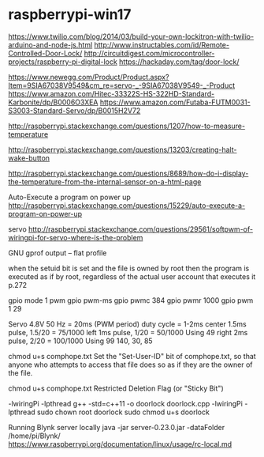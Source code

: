 # raspberrypi-win17

https://www.twilio.com/blog/2014/03/build-your-own-lockitron-with-twilio-arduino-and-node-js.html
http://www.instructables.com/id/Remote-Controlled-Door-Lock/
http://circuitdigest.com/microcontroller-projects/raspberry-pi-digital-lock
https://hackaday.com/tag/door-lock/

https://www.newegg.com/Product/Product.aspx?Item=9SIA67038V9549&cm_re=servo-_-9SIA67038V9549-_-Product
https://www.amazon.com/Hitec-33322S-HS-322HD-Standard-Karbonite/dp/B0006O3XEA
https://www.amazon.com/Futaba-FUTM0031-S3003-Standard-Servo/dp/B0015H2V72



http://raspberrypi.stackexchange.com/questions/1207/how-to-measure-temperature

http://raspberrypi.stackexchange.com/questions/13203/creating-halt-wake-button

http://raspberrypi.stackexchange.com/questions/8689/how-do-i-display-the-temperature-from-the-internal-sensor-on-a-html-page

Auto-Execute a program on power up
http://raspberrypi.stackexchange.com/questions/15229/auto-execute-a-program-on-power-up

servo
http://raspberrypi.stackexchange.com/questions/29561/softpwm-of-wiringpi-for-servo-where-is-the-problem


GNU gprof output – flat profile

when the setuid bit is set and the file is owned by root
then the program is executed as if by root, regardless of the actual user account
that executes it p.272

gpio mode 1 pwm
gpio pwm-ms
gpio pwmc 384
gpio pwmr 1000
gpio pwm 1 29

Servo 4.8V
50 Hz = 20ms (PWM period)
duty cycle = 1-2ms
center 1.5ms pulse, 1.5/20 = 75/1000
left 1ms pulse, 1/20 = 50/1000 Using 49
right 2ms pulse, 2/20 = 100/1000 Using 99
140, 30, 85

chmod u+s comphope.txt
Set the "Set-User-ID" bit of comphope.txt, so that anyone who attempts to access that file does so as if they are the owner of the file.

chmod u+s comphope.txt
Restricted Deletion Flag (or "Sticky Bit")

-lwiringPi -lpthread
g++ -std=c++11 -o doorlock doorlock.cpp -lwiringPi -lpthread
sudo chown root doorlock
sudo chmod u+s doorlock

Running Blynk server locally 
java -jar server-0.23.0.jar -dataFolder /home/pi/Blynk/
https://www.raspberrypi.org/documentation/linux/usage/rc-local.md

